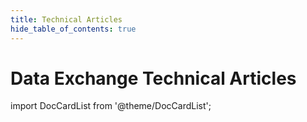 ```yaml
---
title: Technical Articles
hide_table_of_contents: true
---
```


# Data Exchange Technical Articles

import DocCardList from '@theme/DocCardList';

<DocCardList />
